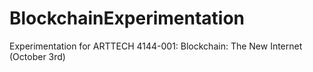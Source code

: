 # BlockchainExperimentation
Experimentation for ARTTECH 4144-001: Blockchain: The New Internet (October 3rd)
